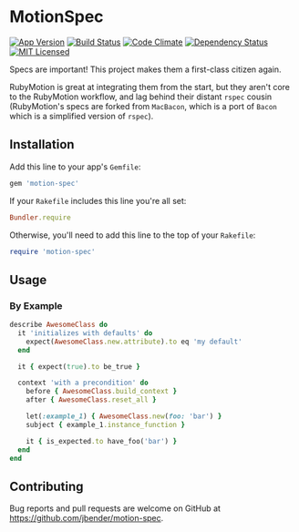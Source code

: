 # MotionSpec
[![App Version](https://img.shields.io/gem/v/motion-spec.svg)](https://rubygems.org/gems/motion-spec)
[![Build Status](https://img.shields.io/travis/jbender/motion-spec/master.svg)](https://travis-ci.org/jbender/motion-spec)
[![Code Climate](https://img.shields.io/codeclimate/github/jbender/motion-spec.svg)](https://codeclimate.com/github/jbender/motion-spec)
[![Dependency Status](https://img.shields.io/gemnasium/jbender/motion-spec.svg)](https://gemnasium.com/jbender/motion-spec)
[![MIT Licensed](https://img.shields.io/github/license/jbender/motion-spec.svg)](https://github.com/jbender/motion-spec/blob/master/LICENSE)

Specs are important! This project makes them a first-class citizen again.

RubyMotion is great at integrating them from the start, but
they aren't core to the RubyMotion workflow, and lag behind their distant
`rspec` cousin (RubyMotion's specs are forked from `MacBacon`, which is a port
of `Bacon` which is a simplified version of `rspec`).

## Installation

Add this line to your app's `Gemfile`:

```ruby
gem 'motion-spec'
```

If your `Rakefile` includes this line you're all set:

```ruby
Bundler.require
```

Otherwise, you'll need to add this line to the top of your `Rakefile`:

```ruby
require 'motion-spec'
```

## Usage

### By Example

```ruby
describe AwesomeClass do
  it 'initializes with defaults' do
    expect(AwesomeClass.new.attribute).to eq 'my default'
  end

  it { expect(true).to be_true }

  context 'with a precondition' do
    before { AwesomeClass.build_context }
    after { AwesomeClass.reset_all }

    let(:example_1) { AwesomeClass.new(foo: 'bar') }
    subject { example_1.instance_function }

    it { is_expected.to have_foo('bar') }
  end
end
```

## Contributing

Bug reports and pull requests are welcome on GitHub at
https://github.com/jbender/motion-spec.
